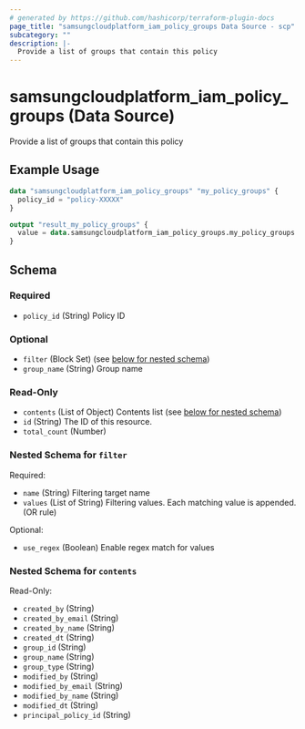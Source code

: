 ```yaml
---
# generated by https://github.com/hashicorp/terraform-plugin-docs
page_title: "samsungcloudplatform_iam_policy_groups Data Source - scp"
subcategory: ""
description: |-
  Provide a list of groups that contain this policy
---
```


# samsungcloudplatform_iam_policy_groups (Data Source)

Provide a list of groups that contain this policy

## Example Usage

```terraform
data "samsungcloudplatform_iam_policy_groups" "my_policy_groups" {
  policy_id = "policy-XXXXX"
}

output "result_my_policy_groups" {
  value = data.samsungcloudplatform_iam_policy_groups.my_policy_groups
}
```

<!-- schema generated by tfplugindocs -->
## Schema

### Required

- `policy_id` (String) Policy ID

### Optional

- `filter` (Block Set) (see [below for nested schema](#nestedblock--filter))
- `group_name` (String) Group name

### Read-Only

- `contents` (List of Object) Contents list (see [below for nested schema](#nestedatt--contents))
- `id` (String) The ID of this resource.
- `total_count` (Number)

<a id="nestedblock--filter"></a>
### Nested Schema for `filter`

Required:

- `name` (String) Filtering target name
- `values` (List of String) Filtering values. Each matching value is appended. (OR rule)

Optional:

- `use_regex` (Boolean) Enable regex match for values


<a id="nestedatt--contents"></a>
### Nested Schema for `contents`

Read-Only:

- `created_by` (String)
- `created_by_email` (String)
- `created_by_name` (String)
- `created_dt` (String)
- `group_id` (String)
- `group_name` (String)
- `group_type` (String)
- `modified_by` (String)
- `modified_by_email` (String)
- `modified_by_name` (String)
- `modified_dt` (String)
- `principal_policy_id` (String)


